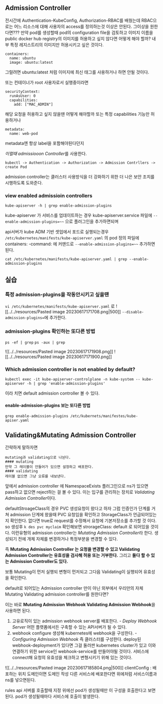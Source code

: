 
## Admission Controller
전시간에 Authentication-KubeConfig, Authorization-RBAC를 배웠는데 
RBAC으로는 어느 리소스에 대해 사용자의 access를 정의하는것 이상은 안된다. 
그이상을 원한다면???
만약 pod를 생성할때 
pod의 configuration file을 검토하고 이미지 이름을 public docker hub registry의 이미지를 허용하고 싶지 않다면 어떻게 해야 할까?
내부 특정 레지스트리의 이미지만 허용시키고 싶은 것이다. 
```
containers:
  name: ubuntu
  image: ubuntu:latest
```
그럴려면 ubuntu:latest 처럼 이미지에 최신 태그를 사용하거나 하면 안될 것이다. 

또는 컨테이너가 root 사용자로서 실행중이라면 
```
securityContext:
  runAsUser: 0
  capabilities:
    add: ["MAC_ADMIN"]
```
해당 요청을 허용하고 싶지 않을땐 어떻게 해야할까
또는 특정 capabilities 기능만 허용하거나
```
metadata:
  name: web-pod
```
metadata엔 항상 label을 포함해야된다던지

*이럴때 admissiooon Controller*를 사용한다. 

	kubectl -> Authentication -> Authorization -> Admission Contrllers -> create Pod

admission controller는 클러스터 사용방식을 더 강화하기 위한 더 나은 보안 조치를 시행하도록 도와준다. 

### view enabled admissioin controllers
```
kube-apiserver -h | grep enable-admission-plugins
```

kube-apiserver 가 서비스를 업데이트하는 경우 
kube-apiserver.service 파일에 
`--enable-admission-plugins=~~`
으로 플러그인을 추가하면되며 

api서버가 kube ADM 기반 셋업에서 포드로 실행되는경우 
`/etc/kubernetes/manifests/kube-apiserver.yaml`
의 pod 정의 파일에 containers: -command: 에 커맨드로 
`--enable-admission-plugins=~~`
추가하면 된다. 

```
cat /etc/kubernetes/manifests/kube-apiserver.yaml | grep --enable-admission-plugins
```

## **실습**

### 특정 admission-plugins을 작동안시키고 싶을땐 
`vi /etc/kubernetes/manifests/kube-apiserver.yaml`
로
![[../../resources/Pasted image 20230617171708.png|500]]
`--disable-admission-plugins=`에 추가한다.

### admission-plugins 확인하는 또다른 방법 
`ps -ef | grep`
`ps -aux | grep`

![[../../resources/Pasted image 20230617171908.png]]
![[../../resources/Pasted image 20230617171900.png]]

### Which admission controller is not enabled by default?
```
kubectl exec -it kube-apiserver-controlplane -n kube-system -- kube-apiserver -h | grep 'enable-admission-plugins'
```
이라 치면 default admission controller 볼 수 있다.

#### enable-admission-plugins 보는 또다른 방법 
`grep enable-admission-plugins /etc/kubernets/manifestes/kube-apiser.yaml`


## Validating&Mutating Admission Controller
간략하게 말하자면 
```
mutating과 validating으로 나뉜다.  
#### mutating
만약 그 레이블이 안들어가 있으면 설정하고 배포한다.
#### validating
레이블 없으면 그냥 오류를 내보낸다.
```
앞에서
admission controller 에 NamespaceExists 플러그인으로 ns가 있으면 pass하고 없으면 reject하는 걸 볼 수 있다. 이는 입구를 관리하는 장치로 *Validating Admission Controller*이다.

defaultStroageClass의 경우 PVC 생성요청이 왔다고 하자 그럼 인증인가 단계를 거쳐 admission 단계에 왔을때 PVC 요청임을 확인하고 StorageClass가 언급되어있는지 확인한다. 없다면 true로 request를 수정해서 요청에 기본저장소를 추가할 것 이다. 
so 생성후 
`k des pvc myclaim`
확인해보면 strorageClass: default
로 되어있을 것이다. 
이런유형의 admission controller는 
*Mutating Admission Controller*라 한다.
생성되기 전에 개체 자체를 변경하거나 특정부분을 변경할 수 있다.

즉 **Mutating Admission Controller 는 요청을 변경할 수 있고 Validating Admission Controller는 유효성을 검사해 허용 또는 거부한다.**
그리고 **둘다 할 수 있는 Admission Controller도 있다.**

보통 Mutating이 먼저 실행되 변형이 먼저되고 그다음 Validating이 실행되어 유효성을 확인한다. 

default로 되어있는 Admission controller 만이 아닌
외부에서 우리만의 자체 Mutating Validating admission controller를 원한다면?

이는 바로 **Mutating Admission Webhook Validating Admission Webhook**을 사용하면 된다. 

1. 고유로직이 있는 admission webhook server를 배포한다. - *Deploy Webhook Server*
   어떤 플랫폼에서든 구축할 수 있는 API서버가 될 수 있다.
2. webhook configure 생성해 kubernetes에 webhook을 구성한다. - *Configuring Admission Webhook*
   즉 클러스터를 구성한다. 
   deploy된 webhook-deployment가 있다면 그걸 둘러싼 kubernetes cluster가 있고 이와 연결하기 위한 service인 webhook-service를 만들어야될 것이다. 서비스에 connect해 요청의 유효성을 체크하고 변형시키기 위해 있는 것이다.


![[../../resources/Pasted image 20230617185804.png|500]]
clientConfig : 배포하는 위치 
도메인이면 도메인 작성 
다른 서비스에 배포한다면 위에처럼 서비스이름과 ns를 넣으면된다.

rules
api 서버를 호출할때 지정
위에선 pod가 생성될때만 이 구성을 호출한다고 보면된다. 
pod가 생성될때마다 서비스에 호출이 발생한다. 

